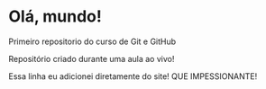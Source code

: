 # Olá, mundo!
 Primeiro repositorio do curso de Git e GitHub
 
 Repositório criado durante uma aula ao vivo!
 
 Essa linha eu adicionei diretamente do site! QUE IMPESSIONANTE!  
